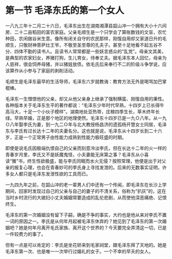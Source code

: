 # 第一节 毛泽东氏的第一个女人

一八九三年十二月二十六日，毛泽东出生在湖南湘潭县韶山冲一个拥有大小十六间房、二十二亩稻田的富农家庭。父亲毛顺生是一个只学会了算账数钱的文盲，农忙种田，农闲做谷米生意。像所有闭关自守的农民那样，刚愎自用却又家道日升的毛顺生，只敬财神菩萨灶王爷，不敬至圣至尊的孔夫子。甚至十足地看不起五谷不分、四体不勤的读书人。且读书人常常都是一些妖言惑众的“乱党”。母亲文其美，是典型的农家妇女，养猪打狗，生儿育女，侍奉丈夫。据毛泽东本人回忆，母亲为人慈祥，很会饲养母猪，并以猪娃放债。依毛氏后来奉行不二的阶级斗争学说，应该算作从小参与了家庭的剥削活动。

毛顺生是毛泽东最早的生活导师，毛泽东六岁就教诲：教育方法无外是喝骂加巴掌棍棒。

毛泽东一生憎恨他的父亲，却又从他父亲身上继承了强制横蛮、刚愎自用的秉性。各种版本关于毛泽东生平的著作都说：“毛泽东少年时代早熟，十四岁上已长得牛高马大，十足一个小伙子模样”。湖南地处亚热带，庄稼四季生长，草木终年长绿。早熟早婚，正是那个地区的地理使然。毛泽东十四岁已是一九Ｏ八年。从一九Ｏ八年娶李氏为妻，到一九二Ｏ年与北大教授杨昌济的遗孤杨开慧女士同居，毛泽东与李氏有过长达十二年的夫妻名分。这也就是说，毛泽东从十四岁长到二十六岁，正是一个正常男子由性能力成熟到性能力极旺盛的时期。

即使是说毛氏因极端仇恨自己的父亲而刻意冷淡李氏，但在长达十二年的火一样的青春岁月里，李氏又不是妖魔鬼怪，小夫妻能无床第之事？毛泽东从小喜读“雅”书，终生性欲极盛，能与李氏同眠而水火无侵？按照常理，他便是出于对父亲的报复心理，也会在青春妙可的李氏身上寻找发泄的。后来的无数事实证明，许多女人都只是毛泽东发泄性欲的工具而已。

一九四九年之前，在韶山冲的老一辈男人们中还有一个传闻，即毛泽东在长沙上学期间，回家时发现过自己的父亲与自己的妻子的不清关系，俗称为“扒灰”的，这在当时乡村流行的大媳妇小丈夫婚姻常要造成的乱伦悲剧，从而使他深恶痛绝、记恨终生。

毛泽东的第一次婚姻没有留下子嗣，确是不争的事实，大约也是他从来对李氏不置一词的原因之一。李氏是从何年月起被毛泽东休弃的？她见到了毛泽东的第一次婚姻吧？她是何年月离开毛氏家族、离开这个世界的？今天要完全弄清这一切，已是一件较费力的事了。

但有一点是可以肯定的：李氏是坐花轿来到毛家祠堂，跟毛泽东拜了天地的。她是毛泽东第一次、也是唯一一次举行过婚礼的女子。一个不幸的早夭的女人。
